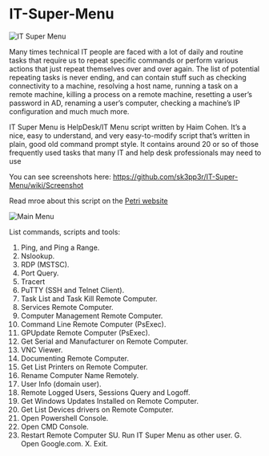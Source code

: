 # IT-Super-Menu

![IT Super Menu](https://i1.wp.com/blogs.microsoft.co.il/skepper/wp-content/uploads/sites/1530/2014/09/2016-02-24-16_47_28-Untitled-Message-HTML.png?resize=768%2C182)

Many times technical IT people are faced with a lot of daily and routine tasks that require us to repeat specific commands or perform various actions that just repeat themselves over and over again. The list of potential repeating tasks is never ending, and can contain stuff such as checking connectivity to a machine, resolving a host name, running a task on a remote machine, killing a process on a remote machine, resetting a user’s password in AD, renaming a user’s computer, checking a machine’s IP configuration and much much more.

IT Super Menu is HelpDesk/IT Menu script written by Haim Cohen.
It’s a nice, easy to understand, and very easy-to-modify script that’s written in plain, good old command prompt style. 
It contains around 20 or so of those frequently used tasks that many IT and help desk professionals may need to use

You can see screenshots here:
https://github.com/sk3pp3r/IT-Super-Menu/wiki/Screenshot

Read mroe about this script on the [Petri website](https://petri.com/handy-it-help-desk-configuration-script)

![Main Menu](https://i2.wp.com/blogs.microsoft.co.il/skepper/wp-content/uploads/sites/1530/2014/09/IT-Super-Menu-by-Haim-Cohen-2014-1.png?w=820)

List commands, scripts and tools:

1. Ping, and Ping a Range.
2. Nslookup.
3. RDP (MSTSC).
4. Port Query.
5. Tracert
6. PuTTY (SSH and Telnet Client).
7. Task List and Task Kill Remote Computer.
8. Services Remote Computer.
9. Computer Management Remote Computer.
10. Command Line Remote Computer (PsExec).
11. GPUpdate Remote Computer (PsExec).
12. Get Serial and Manufacturer on Remote Computer.
13. VNC Viewer.
14. Documenting Remote Computer.
15. Get List Printers on Remote Computer.
16. Rename Computer Name Remotely.
17. User Info (domain user).
18. Remote Logged Users, Sessions Query and Logoff.
19. Get Windows Updates Installed on Remote Computer.
20. Get List Devices drivers on Remote Computer.
96. Open Powershell Console.
97. Open CMD Console.
98. Restart Remote Computer
SU. Run IT Super Menu as other user.
G. Open Google.com.
X. Exit.

